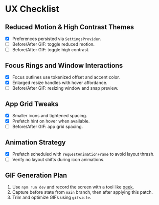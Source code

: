 # UX Checklist

## Reduced Motion & High Contrast Themes
- [x] Preferences persisted via `SettingsProvider`.
- [ ] Before/After GIF: toggle reduced motion.
- [ ] Before/After GIF: toggle high contrast.

## Focus Rings and Window Interactions
- [x] Focus outlines use tokenized offset and accent color.
- [x] Enlarged resize handles with hover affordance.
- [ ] Before/After GIF: resizing window and snap preview.

## App Grid Tweaks
- [x] Smaller icons and tightened spacing.
- [x] Prefetch hint on hover when available.
- [ ] Before/After GIF: app grid spacing.

## Animation Strategy
- [x] Prefetch scheduled with `requestAnimationFrame` to avoid layout thrash.
- [ ] Verify no layout shifts during icon animations.

## GIF Generation Plan
1. Use `npm run dev` and record the screen with a tool like [peek](https://github.com/phw/peek).
2. Capture before state from `main` branch, then after applying this patch.
3. Trim and optimize GIFs using `gifsicle`.
